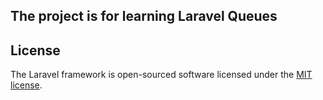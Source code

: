 ## The project is for learning Laravel Queues

## License

The Laravel framework is open-sourced software licensed under the [MIT license](https://opensource.org/licenses/MIT).
